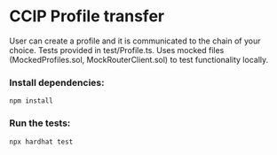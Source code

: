 # CCIP Profile transfer
User can create a profile and it is communicated to the chain of your choice. Tests provided in test/Profile.ts. Uses mocked files (MockedProfiles.sol, MockRouterClient.sol) to test functionality locally.

### Install dependencies:

```npm install```

### Run the tests:

```npx hardhat test```